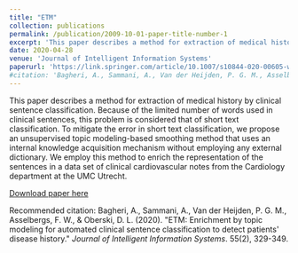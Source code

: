 ```yaml
---
title: "ETM"
collection: publications
permalink: /publication/2009-10-01-paper-title-number-1
excerpt: 'This paper describes a method for extraction of medical history by clinical sentence classification.'
date: 2020-04-28
venue: 'Journal of Intelligent Information Systems'
paperurl: 'https://link.springer.com/article/10.1007/s10844-020-00605-w'
#citation: 'Bagheri, A., Sammani, A., Van der Heijden, P. G. M., Asselbergs, F. W., & Oberski, D. L. (2020). &quot;ETM: Enrichment by topic modeling for automated clinical sentence classification to detect patients' disease history.&quot; <i>Journal of Intelligent Information Systems</i>. 55(2), 329-349.'
---
```

This paper describes a method for extraction of medical history by clinical sentence classification. Because of the limited number of words used in clinical sentences, this problem is considered that of short text classification. To mitigate the error in short text classification, we propose an unsupervised topic modeling-based smoothing method that uses an internal knowledge acquisition mechanism without employing any external dictionary. We employ this method to enrich the representation of the sentences in a data set of clinical cardiovascular notes from the Cardiology department at the UMC Utrecht.

[Download paper here](https://link.springer.com/article/10.1007/s10844-020-00605-w)

Recommended citation: Bagheri, A., Sammani, A., Van der Heijden, P. G. M., Asselbergs, F. W., & Oberski, D. L. (2020). &quot;ETM: Enrichment by topic modeling for automated clinical sentence classification to detect patients' disease history.&quot; <i>Journal of Intelligent Information Systems</i>. 55(2), 329-349.